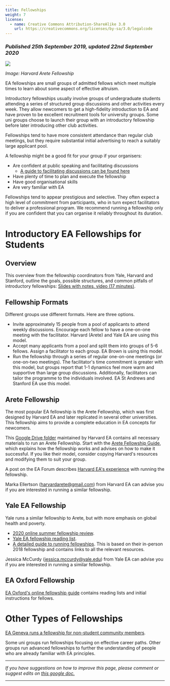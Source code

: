 ```yaml
---
title: Fellowships
weight: 7
license:
  - name: Creative Commons Attribution-ShareAlike 3.0
    url: https://creativecommons.org/licenses/by-sa/3.0/legalcode
---
```

### *Published 25th September 2019, updated 22nd September 2020*

<p class="large_image_wrapper">
<img src="/img/arete.png" />
</p>

*Image: Harvard Arete Fellowship*

EA fellowships are small groups of admitted fellows which meet multiple times to learn about some aspect of effective altruism.

Introductory fellowships usually involve groups of undergraduate students attending a series of structured group discussions and other activities every week. They allow newcomers to get a high-fidelity introduction to EA and have proven to be excellent recruitment tools for university groups. Some uni groups choose to launch their group with an introductory fellowship before later introducing other club activities.

Fellowships tend to have more consistent attendance than regular club meetings, but they require substantial initial advertising to reach a suitably large applicant pool.

A fellowship might be a good fit for your group if your organisers:

* Are confident at public speaking and facilitating discussions
   * <a target="_blank" href="https://resources.eahub.org/events/articles/discussion-tips/">A guide to facilitating discussions can be found here</a>  
* Have plenty of time to plan and execute the fellowship
* Have good organisational skills
* Are very familiar with EA

Fellowships tend to appear prestigious and selective. They often expect a high level of commitment from participants, who in turn expect facilitators to deliver a professional program. We recommend running a fellowship only if you are confident that you can organise it reliably throughout its duration.

# Introductory EA Fellowships for Students

## Overview

This overview from the fellowship coordinators from Yale, Harvard and Stanford, outline the goals, possible structures, and common pitfalls of introductory fellowships: <a target="_blank" href="https://docs.google.com/presentation/d/11jThtvCdCxV_PnXJ9Q05rX_zeMdV8bODp7TSYpTbmts/edit?usp=sharing">Slides with notes, <a target="_blank" href="https://drive.google.com/file/d/1-NnK5qeNPZ92HuO0fXceHP0yWWl1tb9o/view?usp=sharing">video (17 minutes)</a>.

## Fellowship Formats

Different groups use different formats. Here are three options.

* Invite approximately 15 people from a pool of applicants to attend weekly discussions. Encourage each fellow to have a one-on-one meeting with the facilitator. Harvard (Arete) and Yale EA are using this model.
* Accept many applicants from a pool and split them into groups of 5-6 fellows. Assign a facilitator to each group. EA Brown is using this model. 
* Run the fellowship through a series of regular one-on-one meetings (or one-on-two meetings). The facilitator's time commitment is greater with this model, but groups report that 1-1 dynamics feel more warm and supportive than large group discussions. Additionally, facilitators can tailor the programme to the individuals involved. EA St Andrews and Stanford EA use this model.

## Arete Fellowship

The most popular EA fellowship is the Arete Fellowship, which was first designed by Harvard EA and later replicated in several other universities. This fellowship aims to provide a complete education in EA concepts for newcomers.

This <a target="_blank" href="https://drive.google.com/drive/folders/1BSwUdewEI_IIkx2jtHECbN4wkI4P8Afw">Google Drive folder</a> maintained by Harvard EA contains all necessary materials to run an Arete Fellowship. Start with the <a target="_blank" href="https://docs.google.com/document/d/1pW3eE_h5X7ec3_faP_Fw0e8rwk7Q1LVg6Wrq2JaY9ok/edit">Arete Fellowship Guide</a>, which explains how the fellowship works and advises on how to make it successful. If you like their model, consider copying Harvard's resources and modifying them to suit your group.

A post on the EA Forum describes <a target="_blank" href="https://forum.effectivealtruism.org/posts/4GkAtcMohxK2m2bXH/the-arete-fellowship">Harvard EA's experience</a> with running the fellowship.

Marka Ellertson (<a target="_blank" href="mailto:harvardarete@gmail.com ">harvardarete@gmail.com</a>) from Harvard EA can advise you if you are interested in running a similar fellowship.

## Yale EA Fellowship

Yale runs a similar fellowship to Arete, but with more emphasis on global health and poverty.

* <a target="_blank" href="https://forum.effectivealtruism.org/posts/N6cXCLDPKzoGiuDET/yale-ea-virtual-fellowship-retrospective-summer-2020"> 2020 online summer fellowship review</a>.
* <a target="_blank" href="https://docs.google.com/document/d/1raVC-VXqHsOo4ZT54nuec2b-G-0Zh9ca4ji3Yogw5J0/edit?">Yale EA fellowship reading list</a>. 
* <a target="_blank" href="https://forum.effectivealtruism.org/posts/suGcEobbHZZ4Gspeh/a-guide-to-effective-altruism-fellowships"> A detailed guide to running fellowships</a>. This is based on their in-person 2018 fellowship and contains links to all the relevant resources. 

Jessica McCurdy (<a target="_blank" href="mailto:jessica.mccurdy@yale.edu">jessica.mccurdy@yale.edu</a>) from Yale EA can advise you if you are interested in running a similar fellowship.

## EA Oxford Fellowship

<a target="_blank" href="https://docs.google.com/document/d/18RpfP_jf383dUUGUS_f2R__MI8kgwoKO0IQkiD4bFNs/edit">EA Oxford's online fellowship guide</a> contains reading lists and initial instructions for fellows. 


# Other Types of Fellowships

<a target="_blank" href="https://forum.effectivealtruism.org/posts/wv5GN9GuyXKjN7veq/ea-geneva-s-fellowship-a-fellowship-model-for-non-university">EA Geneva runs a fellowship for non-student community members</a>. 

Some uni groups run fellowships focusing on effective career paths. Other groups run advanced fellowships to further the understanding of people who are already familiar with EA principles.

<hr>

*If you have suggestions on how to improve this page, please comment or suggest edits on*
<a target="_blank" href="https://docs.google.com/document/d/1qHh7j1JC70v2ey_dCc0PuwaBv0fQ-CmoahGjJZVySU0/edit#">*this google doc.*</a>

<hr>